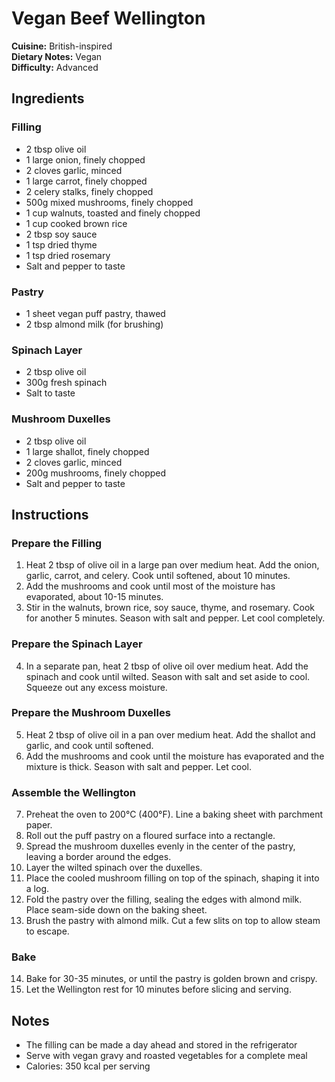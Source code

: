 # Vegan Beef Wellington

**Cuisine:** British-inspired  
**Dietary Notes:** Vegan  
**Difficulty:** Advanced  

## Ingredients

### Filling
- 2 tbsp olive oil
- 1 large onion, finely chopped
- 2 cloves garlic, minced
- 1 large carrot, finely chopped
- 2 celery stalks, finely chopped
- 500g mixed mushrooms, finely chopped
- 1 cup walnuts, toasted and finely chopped
- 1 cup cooked brown rice
- 2 tbsp soy sauce
- 1 tsp dried thyme
- 1 tsp dried rosemary
- Salt and pepper to taste

### Pastry
- 1 sheet vegan puff pastry, thawed
- 2 tbsp almond milk (for brushing)

### Spinach Layer
- 2 tbsp olive oil
- 300g fresh spinach
- Salt to taste

### Mushroom Duxelles
- 2 tbsp olive oil
- 1 large shallot, finely chopped
- 2 cloves garlic, minced
- 200g mushrooms, finely chopped
- Salt and pepper to taste

## Instructions

### Prepare the Filling
1. Heat 2 tbsp of olive oil in a large pan over medium heat. Add the onion, garlic, carrot, and celery. Cook until softened, about 10 minutes.
2. Add the mushrooms and cook until most of the moisture has evaporated, about 10-15 minutes.
3. Stir in the walnuts, brown rice, soy sauce, thyme, and rosemary. Cook for another 5 minutes. Season with salt and pepper. Let cool completely.

### Prepare the Spinach Layer
4. In a separate pan, heat 2 tbsp of olive oil over medium heat. Add the spinach and cook until wilted. Season with salt and set aside to cool. Squeeze out any excess moisture.

### Prepare the Mushroom Duxelles
5. Heat 2 tbsp of olive oil in a pan over medium heat. Add the shallot and garlic, and cook until softened.
6. Add the mushrooms and cook until the moisture has evaporated and the mixture is thick. Season with salt and pepper. Let cool.

### Assemble the Wellington
7. Preheat the oven to 200°C (400°F). Line a baking sheet with parchment paper.
8. Roll out the puff pastry on a floured surface into a rectangle.
9. Spread the mushroom duxelles evenly in the center of the pastry, leaving a border around the edges.
10. Layer the wilted spinach over the duxelles.
11. Place the cooled mushroom filling on top of the spinach, shaping it into a log.
12. Fold the pastry over the filling, sealing the edges with almond milk. Place seam-side down on the baking sheet.
13. Brush the pastry with almond milk. Cut a few slits on top to allow steam to escape.

### Bake
14. Bake for 30-35 minutes, or until the pastry is golden brown and crispy.
15. Let the Wellington rest for 10 minutes before slicing and serving.

## Notes
- The filling can be made a day ahead and stored in the refrigerator
- Serve with vegan gravy and roasted vegetables for a complete meal
- Calories: 350 kcal per serving